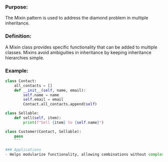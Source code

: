 ### Purpose: 
The Mixin pattern is used to address the diamond problem in multiple inheritance.

### Definition: 
A Mixin class provides specific functionality that can be added to multiple classes. Mixins avoid ambiguities in inheritance by keeping inheritance hierarchies simple.

### Example:
```python
class Contact:
    all_contacts = []
    def __init__(self, name, email):
        self.name = name
        self.email = email
        Contact.all_contacts.append(self)

class Sellable:
    def sell(self, item):
        print(f"Sell {item} to {self.name}")

class Customer(Contact, Sellable):
    pass
    ```

### Applications
- Helps modularize functionality, allowing combinations without complex inheritance.
